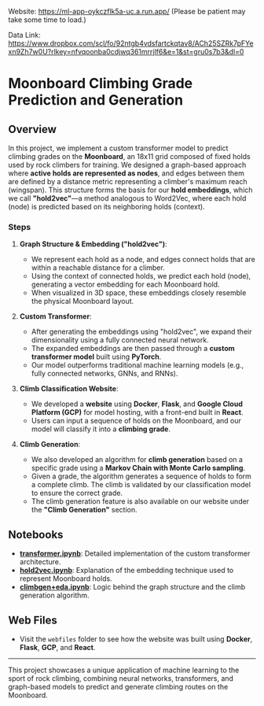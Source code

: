 Website: https://ml-app-oykczflk5a-uc.a.run.app/ (Please be patient may take some time to load.)

Data Link: https://www.dropbox.com/scl/fo/92ntgb4vdsfartckqtav8/ACh25SZRk7pFYexn9Zh7w0U?rlkey=nfvqoonba0cdjwq361mrrjlf6&e=1&st=gru0s7b3&dl=0

# Moonboard Climbing Grade Prediction and Generation

## Overview

In this project, we implement a custom transformer model to predict climbing grades on the **Moonboard**, an 18x11 grid composed of fixed holds used by rock climbers for training. We designed a graph-based approach where **active holds are represented as nodes**, and edges between them are defined by a distance metric representing a climber's maximum reach (wingspan). This structure forms the basis for our **hold embeddings**, which we call **"hold2vec"**—a method analogous to Word2Vec, where each hold (node) is predicted based on its neighboring holds (context).

### Steps

1. **Graph Structure & Embedding ("hold2vec")**:
   - We represent each hold as a node, and edges connect holds that are within a reachable distance for a climber.
   - Using the context of connected holds, we predict each hold (node), generating a vector embedding for each Moonboard hold.
   - When visualized in 3D space, these embeddings closely resemble the physical Moonboard layout.

2. **Custom Transformer**:
   - After generating the embeddings using "hold2vec", we expand their dimensionality using a fully connected neural network.
   - The expanded embeddings are then passed through a **custom transformer model** built using **PyTorch**.
   - Our model outperforms traditional machine learning models (e.g., fully connected networks, GNNs, and RNNs).

3. **Climb Classification Website**:
   - We developed a **website** using **Docker**, **Flask**, and **Google Cloud Platform (GCP)** for model hosting, with a front-end built in **React**.
   - Users can input a sequence of holds on the Moonboard, and our model will classify it into a **climbing grade**.

4. **Climb Generation**:
   - We also developed an algorithm for **climb generation** based on a specific grade using a **Markov Chain with Monte Carlo sampling**.
   - Given a grade, the algorithm generates a sequence of holds to form a complete climb. The climb is validated by our classification model to ensure the correct grade.
   - The climb generation feature is also available on our website under the **"Climb Generation"** section.

## Notebooks

- **[transformer.ipynb](./transformer.ipynb)**: Detailed implementation of the custom transformer architecture.
- **[hold2vec.ipynb](./hold2vec.ipynb)**: Explanation of the embedding technique used to represent Moonboard holds.
- **[climbgen+eda.ipynb](./climbgen+eda.ipynb)**: Logic behind the graph structure and the climb generation algorithm.

## Web Files

- Visit the `webfiles` folder to see how the website was built using **Docker**, **Flask**, **GCP**, and **React**.

---

This project showcases a unique application of machine learning to the sport of rock climbing, combining neural networks, transformers, and graph-based models to predict and generate climbing routes on the Moonboard.
